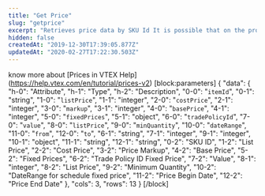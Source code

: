 ```yaml
---
title: "Get Price"
slug: "getprice"
excerpt: "Retrieves price data by SKU Id It is possible that on the property fixedPrices exists a list of specific prices for Trade Policies and Minimium Quantities of the SKU. Fixed Prices may also be scheduled"
hidden: false
createdAt: "2019-12-30T17:39:05.877Z"
updatedAt: "2020-02-27T17:22:30.503Z"
---
```

know more about [Prices in VTEX Help] (https://help.vtex.com/en/tutorial/prices-v2)
[block:parameters]
{
  "data": {
    "h-0": "Attribute",
    "h-1": "Type",
    "h-2": "Description",
    "0-0": "`itemId`",
    "0-1": "string",
    "1-0": "`listPrice`",
    "1-1": "integer",
    "2-0": "`costPrice`",
    "2-1": "integer",
    "3-0": "`markup`",
    "3-1": "integer",
    "4-0": "`basePrice`",
    "4-1": "integer",
    "5-0": "`fixedPrices`",
    "5-1": "object",
    "6-0": "`tradePolicyId`",
    "7-0": "`value`",
    "8-0": "`listPrice`",
    "9-0": "`minQuantity`",
    "10-0": "`dateRange`",
    "11-0": "`from`",
    "12-0": "`to`",
    "6-1": "string",
    "7-1": "integer",
    "9-1": "integer",
    "10-1": "object",
    "11-1": "string",
    "12-1": "string",
    "0-2": "SKU ID",
    "1-2": "List Price",
    "2-2": "Cost Price",
    "3-2": "Price Markup",
    "4-2": "Base Price",
    "5-2": "Fixed Prices",
    "6-2": "Trade Policy ID Fixed Price",
    "7-2": "Value",
    "8-1": "integer",
    "8-2": "List Price",
    "9-2": "Minimum Quantity",
    "10-2": "DateRange for schedule fixed price",
    "11-2": "Price Begin Date",
    "12-2": "Price End Date"
  },
  "cols": 3,
  "rows": 13
}
[/block]